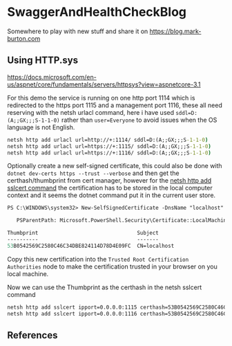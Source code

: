 # SwaggerAndHealthCheckBlog

Somewhere to play with new stuff and share it on https://blog.mark-burton.com

## Using HTTP.sys
https://docs.microsoft.com/en-us/aspnet/core/fundamentals/servers/httpsys?view=aspnetcore-3.1

For this demo the service is running on one http port 1114 which is redirected to the https port 1115 and a management port 1116,
these all need reserving with the netsh urlacl command, here i have used `sddl=D:(A;;GX;;;S-1-1-0)` rather than `user=Everyone` to avoid
issues when the OS language is not English.

``` cmd
netsh http add urlacl url=http://+:1114/ sddl=D:(A;;GX;;;S-1-1-0)
netsh http add urlacl url=https://+:1115/ sddl=D:(A;;GX;;;S-1-1-0)
netsh http add urlacl url=https://+:1116/ sddl=D:(A;;GX;;;S-1-1-0)
```

Optionally create a new self-signed certificate, this could also be done with `dotnet dev-certs https --trust --verbose`
and then get the certhash/thumbprint from cert manager, however for the [netsh http add sslcert command](https://docs.microsoft.com/en-us/windows/win32/http/add-sslcert) the certification has
to be stored in the local computer context and it seems the dotnet command put it in the current user store.

``` ps
PS C:\WINDOWS\system32> New-SelfSignedCertificate -DnsName "localhost" -CertStoreLocation "cert:\LocalMachine\My"       

   PSParentPath: Microsoft.PowerShell.Security\Certificate::LocalMachine\My

Thumbprint                                Subject
----------                                -------
53B0542569C2580C46C34DBE824114D78D4E09FC  CN=localhost
```

Copy this new certification into the `Trusted Root Certification Authorities` node to make the certification trusted in your browser on you local machine.

Now we can use the Thumbprint as the certhash in the netsh sslcert command

``` cmd
netsh http add sslcert ipport=0.0.0.0:1115 certhash=53B0542569C2580C46C34DBE824114D78D4E09FC appid={8C17E6D4-8534-40F6-B3D3-0296EC69099F}
netsh http add sslcert ipport=0.0.0.0:1116 certhash=53B0542569C2580C46C34DBE824114D78D4E09FC appid={8C17E6D4-8534-40F6-B3D3-0296EC69099F}
```

## References
[zhaytam]: https://blog.zhaytam.com/2020/04/30/health-checks-aspnetcore/
[KeePass.Extensions.Configuration]: https://github.com/adamfisher/KeePass.Extensions.Configuration
[Hanselman HealthChecks]: https://www.hanselman.com/blog/HowToSetUpASPNETCore22HealthChecksWithBeatPulsesAspNetCoreDiagnosticsHealthChecks.aspx
[Displaying ASP.NET Core health checks with Grafana and InfluxDB]: https://gunnarpeipman.com/aspnet-core-health-checks-grafana-influxdb/
